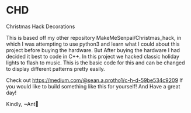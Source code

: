 # CHD
Christmas Hack Decorations

This is based off my other repository MakeMeSenpai/Christmas_hack, in which I was attempting to use python3 and learn what I 
could about this project before buying the hardware. But After buying the hardware I had decided it best to code in C++.
In this project we hacked classic holiday lights to flash to music. This is the basic code for this and can be changed to
display different patterns pretty easily.

Check out https://medium.com/@sean.a.protho1/c-h-d-59be534c9209 If you would like to build something like this for yourself!
And Have a great day!

Kindly, ~Ant🐜
